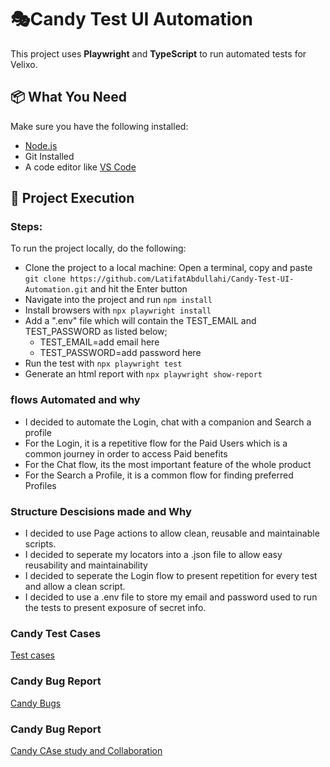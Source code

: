 # 🎭Candy Test UI Automation

This project uses **Playwright** and **TypeScript** to run automated tests for Velixo.

## 📦 What You Need

Make sure you have the following installed:

- [Node.js](https://nodejs.org/)
- Git Installed
- A code editor like [VS Code](https://code.visualstudio.com/)

## 🚀 Project Execution


### Steps:
To run the project locally, do the following:

- Clone the project to a local machine: Open a terminal, copy and paste 
`git clone https://github.com/LatifatAbdullahi/Candy-Test-UI-Automation.git` and hit the Enter button
- Navigate into the project and run `npm install`
- Install browsers with `npx playwright install`
- Add a ".env" file which will contain the TEST_EMAIL and TEST_PASSWORD as listed below;
    - TEST_EMAIL=add email here
    - TEST_PASSWORD=add password here
- Run the test with `npx playwright test`
- Generate an html report with `npx playwright show-report`




### flows Automated and why

- I decided to automate the Login, chat with a companion and Search a profile
- For the Login, it is a repetitive flow for the Paid Users which is a common journey in order to access Paid benefits
- For the Chat flow, its the most important feature of the whole product
- For the Search a Profile, it is a common flow for finding preferred Profiles

### Structure Descisions made and Why


- I decided to use Page actions to allow clean, reusable and maintainable scripts.
- I decided to seperate my locators into a .json file to allow easy reusability and maintainability
- I decided to seperate the Login flow to present repetition for every test and allow a clean script.
- I decided to use a .env file to store my email and password used to run the tests to present exposure of secret info.


   

### Candy  Test Cases


[ Test cases](https://docs.google.com/spreadsheets/d/1xRtdxvPD_R2SI8Mpqj3bLqeBP8p0PTiw/edit?usp=sharing&ouid=109334919897706172290&rtpof=true&sd=true)


### Candy Bug Report

[Candy Bugs](https://docs.google.com/spreadsheets/d/1pq6EKcpc0INv6lyt8nlGkWRHnOAZRgEj/edit?usp=sharing&ouid=109334919897706172290&rtpof=true&sd=true)


### Candy Bug Report

[Candy CAse study and Collaboration](https://drive.google.com/file/d/1wVWdjdvsdM-T6tPdnYC5IIWHNiAAWMpc/view?usp=sharing)


